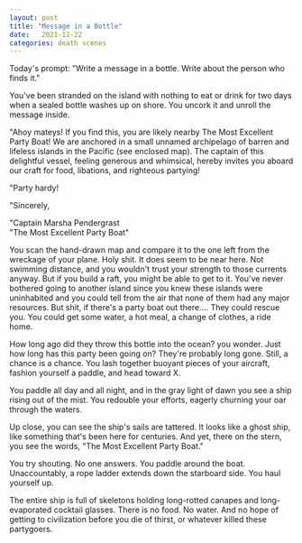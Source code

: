 ```yaml
---
layout: post
title: "Message in a Bottle"
date:   2021-12-22
categories: death scenes
---
```

Today's prompt: "Write a message in a bottle. Write about the person who finds it."

You've been stranded on the island with nothing to eat or drink for two days when a sealed bottle washes up on shore. You uncork it and unroll the message inside.

"Ahoy mateys! If you find this, you are likely nearby The Most Excellent Party Boat! We are anchored in a small unnamed archipelago of barren and lifeless islands in the Pacific (see enclosed map). The captain of this delightful vessel, feeling generous and whimsical, hereby invites you aboard our craft for food, libations, and righteous partying!

"Party hardy!

"Sincerely,

"Captain Marsha Pendergrast   
"The Most Excellent Party Boat"

You scan the hand-drawn map and compare it to the one left from the wreckage of your plane. Holy shit. It does seem to be near here. Not swimming distance, and you wouldn't trust your strength to those currents anyway. But if you build a raft, you might be able to get to it. You've never bothered going to another island since you knew these islands were uninhabited and you could tell from the air that none of them had any major resources. But shit, if there's a party boat out there.... They could rescue you. You could get some water, a hot meal, a change of clothes, a ride home. 

How long ago did they throw this bottle into the ocean? you wonder. Just how long has this party been going on? They're probably long gone. Still, a chance is a chance. You lash together buoyant pieces of your aircraft, fashion yourself a paddle, and head toward X.

You paddle all day and all night, and in the gray light of dawn you see a ship rising out of the mist. You redouble your efforts, eagerly churning your oar through the waters.

Up close, you can see the ship's sails are tattered. It looks like a ghost ship, like something that's been here for centuries. And yet, there on the stern, you see the words, "The Most Excellent Party Boat."

You try shouting. No one answers. You paddle around the boat. Unaccountably, a rope ladder extends down the starboard side. You haul yourself up.

The entire ship is full of skeletons holding long-rotted canapes and long-evaporated cocktail glasses. There is no food. No water. And no hope of getting to civilization before you die of thirst, or whatever killed these partygoers.
